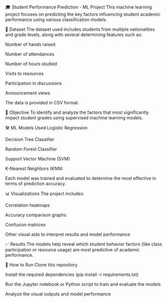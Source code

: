🎓 Student Performance Prediction - ML Project
This machine learning project focuses on predicting the key factors influencing student academic performance using various classification models.

📂 Dataset
The dataset used includes students from multiple nationalities and grade levels, along with several determining features such as:

Number of hands raised

Number of attendances

Number of hours studied

Visits to resources

Participation in discussions

Announcement views

The data is provided in CSV format.

🧠 Objective
To identify and analyze the factors that most significantly impact student grades using supervised machine learning models.

🛠️ ML Models Used
Logistic Regression

Decision Tree Classifier

Random Forest Classifier

Support Vector Machine (SVM)

K-Nearest Neighbors (KNN)

Each model was trained and evaluated to determine the most effective in terms of prediction accuracy.

📊 Visualizations
The project includes:

Correlation heatmaps

Accuracy comparison graphs

Confusion matrices

Other visual aids to interpret results and model performance

✅ Results
The models help reveal which student behavior factors (like class participation or resource usage) are most predictive of academic performance.

🚀 How to Run
Clone this repository

Install the required dependencies (pip install -r requirements.txt)

Run the Jupyter notebook or Python script to train and evaluate the models

Analyze the visual outputs and model performance

